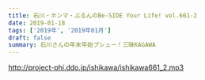 ```yaml
---
title: 石川・ホンマ・ぶるんのBe-SIDE Your Life! vol.661-2
date: 2019-01-18
tags: ['2019年', '2019年01月']
draft: false
summary: 石川さんの年末年始プシュー！三昧KAGAWA
---
```


http://project-phi.ddo.jp/ishikawa/ishikawa661_2.mp3
